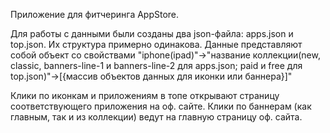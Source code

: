 Приложение для фитчеринга AppStore. 

Для работы с данными были созданы два json-файла: apps.json и top.json. Их структура примерно одинакова. Данные представляют собой объект со свойствами "iphone(ipad)"->"название коллекции(new, classic, banners-line-1 и banners-line-2 для apps.json; paid и free для top.json)"->[{массив объектов данных для иконки или баннера}]"

Клики по иконкам и приложениям в топе открывают страницу соответствующего приложения на оф. сайте. Клики по баннерам (как главным, так и из коллекции) ведут на главную страницу оф. сайта.

